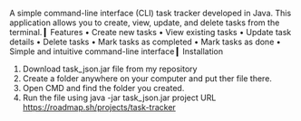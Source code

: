 A simple command-line interface (CLI) task tracker developed in Java. This application allows you to create, view, update, and delete tasks from the terminal.
▎Features
• Create new tasks
• View existing tasks
• Update task details
• Delete tasks
• Mark tasks as completed
• Mark tasks as done
• Simple and intuitive command-line interface
▎Installation
1. Download task_json.jar file from my repository
2. Create a folder anywhere on your computer and put ther file there.
3. Open CMD and find the folder you created.
4. Run the file using java -jar task_json.jar
project URL https://roadmap.sh/projects/task-tracker
